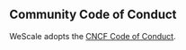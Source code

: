 ## Community Code of Conduct

WeScale adopts the [CNCF Code of Conduct](https://github.com/cncf/foundation/blob/master/code-of-conduct.md).
